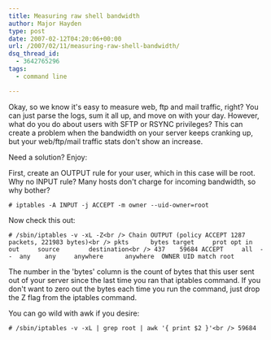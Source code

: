 ```yaml
---
title: Measuring raw shell bandwidth
author: Major Hayden
type: post
date: 2007-02-12T04:20:06+00:00
url: /2007/02/11/measuring-raw-shell-bandwidth/
dsq_thread_id:
  - 3642765296
tags:
  - command line

---
```

Okay, so we know it's easy to measure web, ftp and mail traffic, right? You can just parse the logs, sum it all up, and move on with your day. However, what do you do about users with SFTP or RSYNC privileges? This can create a problem when the bandwidth on your server keeps cranking up, but your web/ftp/mail traffic stats don't show an increase.

Need a solution? Enjoy:

First, create an OUTPUT rule for your user, which in this case will be root. Why no INPUT rule? Many hosts don't charge for incoming bandwidth, so why bother?

`# iptables -A INPUT -j ACCEPT -m owner --uid-owner=root`

Now check this out:

`# /sbin/iptables -v -xL -Z<br />
Chain OUTPUT (policy ACCEPT 1287 packets, 221983 bytes)<br />
    pkts      bytes target     prot opt in     out     source        destination<br />
     437    59684 ACCEPT     all  --  any    any     anywhere      anywhere  OWNER UID match root`

The number in the 'bytes' column is the count of bytes that this user sent out of your server since the last time you ran that iptables command. If you don't want to zero out the bytes each time you run the command, just drop the Z flag from the iptables command.

You can go wild with awk if you desire:

`# /sbin/iptables -v -xL | grep root | awk '{ print $2 }'<br />
59684`
